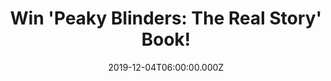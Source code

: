 ---
campaign-uuid: "c-460ceff5-3a4c-4a34-b7b9-1767b2a004c1"
type: "Competition"
category: "Gifts"
date: "2019-12-04T06:00:00.000Z"
end-date: "2020-02-04T23:59:00.000Z"
disable-form: false
is_promoted: true
has_entry_page: true
title: "Win 'Peaky Blinders: The Real Story' Book!"
competition-description: "<p>The Peaky Blinders as we know them, thanks to the hit\
  \ TV series, are infused with drama and dread. But who were the real Peaky Blinders?\
  \ Did they really exist? 'Peaky Blinders: The Real Story' adds a new dimension to\
  \ the true history of Birmingham's underworld and fact behind its fiction.</p>\n\
  <p>Click below for a chance to win.</p>\n"
hero-header: "Win Peaky Blinders 'The Real Story' Book!"
terms-confirmation: "N/A"
banner-img: "https://assets.expresslyapp.com/asset-9ce159f5-e448-45e2-8b2f-d77bff9a9815.jpg"
logo-left-href: "https://club.expressly.io"
logo-left-image: "https://assets.expresslyapp.com/asset-8bb31755-71b3-453a-9e6a-da51d03b8ccc.jpg"
logo-left-title: "Expressly Club"
bg-image-hero: "https://assets.expresslyapp.com/asset-afbb47fe-672f-4878-b36e-914c77c6a54c.jpg"
bg-image-first: "https://assets.expresslyapp.com/asset-adeb6197-82c0-4b80-9de6-1d50ef24613f.jpg"
section1-content: "<p>In this gripping social history, Chinn shines a light on the\
  \ rarely reported struggles of the working class in one of the great cities of the\
  \ British Empire before the First World War. The story continues after 1918 as some\
  \ Peaky Blinders transformed into the infamous Birmingham Gang. Led by the real\
  \ Billy Kimber, they fought a bloody war with the London gangsters Darby Sabini\
  \ and Alfie Solomon over valuable protection rackets extorting money from bookmakers\
  \ across the booming postwar racecourses of Britain.</p>\n<p>Drawing together a\
  \ remarkably wide-range of original sources, including rarely seen images of real\
  \ Peaky Blinders and interviews with relatives of the 1920s gangsters, Peaky Blinders:\
  \ The Real Story adds a new dimension to the true history of Birmingham's underworld\
  \ and fact behind its fiction.</p>\n"
entry-title: "Win Peaky Blinders 'The Real Story' Book!"
entry-content: "<p>Enter the draw to win Peaky Blinders 'The Real Story' Book by completing\
  \ the form below before 23:59 on the 4th of February 2020.</p>\n"
has-winner: false
prize-description: "Peaky Blinders 'The Real Story' Book!"
special-conditions: "Multiple entries are allowed up to one every day."
country-restrictions:
- "GB"
---